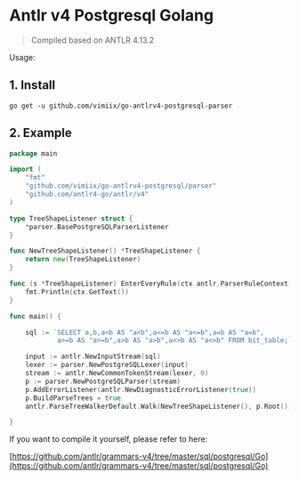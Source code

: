 # Antlr v4 Postgresql Golang

> Compiled based on ANTLR 4.13.2

Usage:

## 1. Install

```shell
go get -u github.com/vimiix/go-antlrv4-postgresql-parser
```

## 2. Example

```go
package main

import (
    "fmt"
    "github.com/vimiix/go-antlrv4-postgresql/parser"
    "github.com/antlr4-go/antlr/v4"
)

type TreeShapeListener struct {
    *parser.BasePostgreSQLParserListener
}

func NewTreeShapeListener() *TreeShapeListener {
    return new(TreeShapeListener)
}

func (s *TreeShapeListener) EnterEveryRule(ctx antlr.ParserRuleContext) {
    fmt.Println(ctx.GetText())
}

func main() {

    sql := `SELECT a,b,a<b AS "a<b",a<=b AS "a<=b",a=b AS "a=b",
            a>=b AS "a>=b",a>b AS "a>b",a<>b AS "a<>b" FROM bit_table;`

    input := antlr.NewInputStream(sql)
    lexer := parser.NewPostgreSQLLexer(input)
    stream := antlr.NewCommonTokenStream(lexer, 0)
    p := parser.NewPostgreSQLParser(stream)
    p.AddErrorListener(antlr.NewDiagnosticErrorListener(true))
    p.BuildParseTrees = true
    antlr.ParseTreeWalkerDefault.Walk(NewTreeShapeListener(), p.Root())

}
```

If you want to compile it yourself, please refer to here:

[https://github.com/antlr/grammars-v4/tree/master/sql/postgresql/Go](https://github.com/antlr/grammars-v4/tree/master/sql/postgresql/Go)
